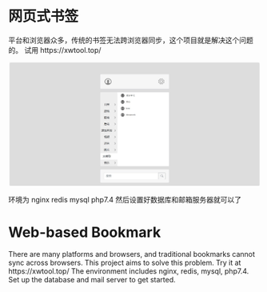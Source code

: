 <h1>网页式书签</h1>
平台和浏览器众多，传统的书签无法跨浏览器同步，这个项目就是解决这个问题的。
试用 https://xwtool.top/

![展示图片](https://raw.githubusercontent.com/1343742392/MarkHomeJQ/main/images/无标题.jpg)


环境为 nginx  redis  mysql  php7.4
然后设置好数据库和邮箱服务器就可以了
<h1>Web-based Bookmark</h1>
There are many platforms and browsers, and traditional bookmarks cannot sync across browsers. This project aims to solve this problem.
Try it at https://xwtool.top/
The environment includes nginx, redis, mysql, php7.4. Set up the database and mail server to get started.
